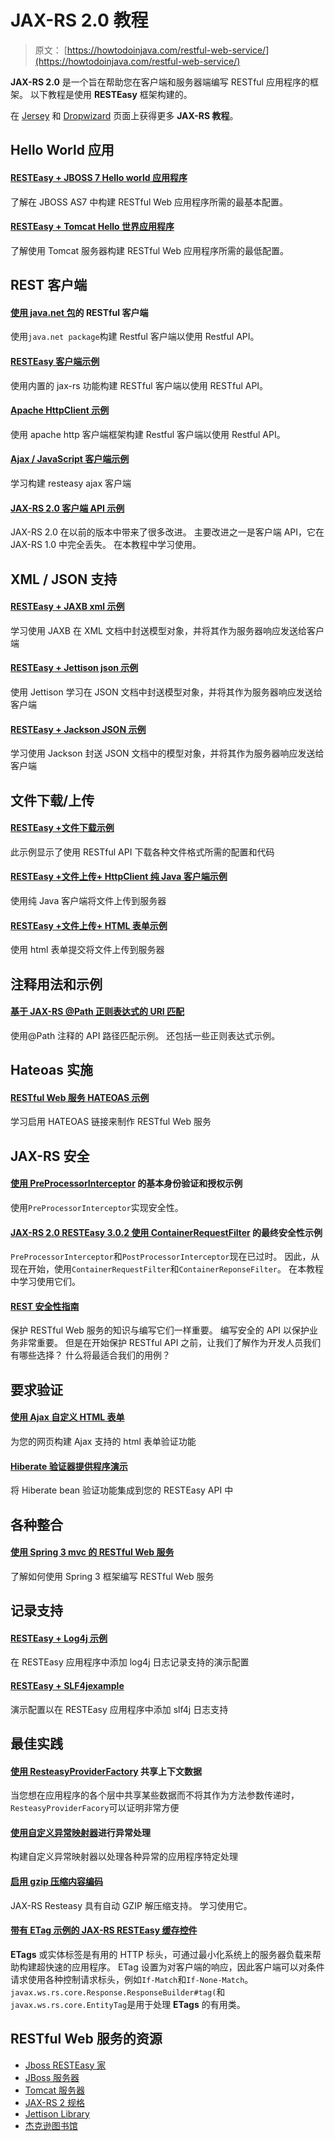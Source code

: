 # JAX-RS 2.0 教程

> 原文： [https://howtodoinjava.com/restful-web-service/](https://howtodoinjava.com/restful-web-service/)

**JAX-RS 2.0** 是一个旨在帮助您在客户端和服务器端编写 RESTful 应用程序的框架。 以下教程是使用 **RESTEasy** 框架构建的。

在 [Jersey](//howtodoinjava.com/jersey-jax-rs-tutorials/) 和 [Dropwizard](//howtodoinjava.com/dropwizard-tutorials/) 页面上获得更多 **JAX-RS 教程**。

## Hello World 应用

#### [RESTEasy + JBOSS 7 Hello world 应用程序](//howtodoinjava.com/resteasy/resteasy-jboss-7-hello-world-application/ "RESTEasy + JBOSS 7 Hello world application")

了解在 JBOSS AS7 中构建 RESTful Web 应用程序所需的最基本配置。

#### [RESTEasy + Tomcat Hello 世界应用程序](//howtodoinjava.com/resteasy/resteasy-tomcat-hello-world-application/ "RESTEasy + Tomcat hello world application")

了解使用 Tomcat 服务器构建 RESTful Web 应用程序所需的最低配置。

## REST 客户端

#### [使用 java.net 包](//howtodoinjava.com/resteasy/restful-webservices-client-using-java-net-package/ "testful client using java.net package")的 RESTful 客户端

使用`java.net package`构建 Restful 客户端以使用 Restful API。

#### [RESTEasy 客户端示例](//howtodoinjava.com/resteasy/resteasy-client-for-consuming-rest-apis/ "RESTEasy client for consuming REST APIs")

使用内置的 jax-rs 功能构建 RESTful 客户端以使用 RESTful API。

#### [Apache HttpClient 示例](//howtodoinjava.com/apache-commons/jax-rs-restful-client-using-apache-httpclient/ "JAX-RS RESTful client using apache httpclient")

使用 apache http 客户端框架构建 Restful 客户端以使用 Restful API。

#### [Ajax / JavaScript 客户端示例](//howtodoinjava.com/resteasy/resteasy-javascriptajax-client-demo/ "RESTEasy javascript/ajax client demo")

学习构建 resteasy ajax 客户端

#### [JAX-RS 2.0 客户端 API 示例](//howtodoinjava.com/resteasy/jax-rs-2-0-resteasy-3-0-2-final-client-api-example/ "JAX-RS 2.0 RESTEasy 3.0.2.Final Client API example")

JAX-RS 2.0 在以前的版本中带来了很多改进。 主要改进之一是客户端 API，它在 JAX-RS 1.0 中完全丢失。 在本教程中学习使用。

## XML / JSON 支持

#### [RESTEasy + JAXB xml 示例](//howtodoinjava.com/resteasy/resteasy-jaxb-xml-example/ "RESTEasy + JAXB xml example")

学习使用 JAXB 在 XML 文档中封送模型对象，并将其作为服务器响应发送给客户端

#### [RESTEasy + Jettison json 示例](//howtodoinjava.com/resteasy/resteasy-jettison-json-example/ "RESTEasy + Jettison json example")

使用 Jettison 学习在 JSON 文档中封送模型对象，并将其作为服务器响应发送给客户端

#### [RESTEasy + Jackson JSON 示例](//howtodoinjava.com/2013/05/10/resteasy-jackson-json-example/ "RESTEasy + Jackson JSON example")

学习使用 Jackson 封送 JSON 文档中的模型对象，并将其作为服务器响应发送给客户端

## 文件下载/上传

#### [RESTEasy +文件下载示例](//howtodoinjava.com/resteasy/resteasy-file-download-example/ "RESTEasy + File download example")

此示例显示了使用 RESTful API 下载各种文件格式所需的配置和代码

#### [RESTEasy +文件上传+ HttpClient 纯 Java 客户端示例](//howtodoinjava.com/resteasy/jax-rs-resteasy-file-upload-httpclient-example/ "JAX-RS RESTEasy file upload + httpclient example")

使用纯 Java 客户端将文件上传到服务器

#### [RESTEasy +文件上传+ HTML 表单示例](//howtodoinjava.com/resteasy/jax-rs-resteasy-file-upload-html-form-example/ "JAX-RS RESTEasy file upload + html form example")

使用 html 表单提交将文件上传到服务器

## 注释用法和示例

#### [基于 JAX-RS @Path 正则表达式的 URI 匹配](//howtodoinjava.com/resteasy/jax-rs-path-regex-based-uri-matching/ "@Path example")

使用@Path 注释的 API 路径匹配示例。 还包括一些正则表达式示例。

## Hateoas 实施

#### [RESTful Web 服务 HATEOAS 示例](//howtodoinjava.com/resteasy/writing-restful-webservices-with-hateoas-using-jax-rs-and-jaxb-in-java/ "How to write RESTful web services using jax-rs and jaxb in java [HATEOAS example]")

学习启用 HATEOAS 链接来制作 RESTful Web 服务

## JAX-RS 安全

#### [使用 PreProcessorInterceptor](//howtodoinjava.com/resteasy/jax-rs-resteasy-basic-authentication-and-authorization-tutorial/ "JAX-RS RESTEasy basic authentication and authorization tutorial") 的基本身份验证和授权示例

使用`PreProcessorInterceptor`实现安全性。

#### [JAX-RS 2.0 RESTEasy 3.0.2 使用 ContainerRequestFilter](//howtodoinjava.com/resteasy/jax-rs-2-0-resteasy-3-0-2-final-security-tutorial/ "JAX-RS 2.0 RESTEasy 3.0.2.Final security tutorial") 的最终安全性示例

`PreProcessorInterceptor`和`PostProcessorInterceptor`现在已过时。 因此，从现在开始，使用`ContainerRequestFilter`和`ContainerReponseFilter`。 在本教程中学习使用它们。

#### [REST 安全性指南](//howtodoinjava.com/security/restful-web-services-security-guide/)

保护 RESTful Web 服务的知识与编写它们一样重要。 编写安全的 API 以保护业务非常重要。 但是在开始保护 RESTful API 之前，让我们了解作为开发人员我们有哪些选择？ 什么将最适合我们的用例？

## 要求验证

#### [使用 Ajax 自定义 HTML 表单](//howtodoinjava.com/resteasy/jax-rs-custom-validation-example-using-ajax/ "JAX-RS custom validation example using ajax")

为您的网页构建 Ajax 支持的 html 表单验证功能

#### [Hiberate 验证器提供程序演示](//howtodoinjava.com/resteasy/resteasy-bean-validation-using-hibernate-validator-provider/ "RESTEasy bean validation using hibernate validator provider")

将 Hiberate bean 验证功能集成到您的 RESTEasy API 中

## 各种整合

#### [使用 Spring 3 mvc 的 RESTful Web 服务](//howtodoinjava.com/spring/spring-restful/how-to-write-restful-webservices-using-spring-3-mvc/)

了解如何使用 Spring 3 框架编写 RESTful Web 服务

## 记录支持

#### [RESTEasy + Log4j 示例](//howtodoinjava.com/log4j/resteasy-tomcat-7-log4j-logging-example/ "RESTEasy + Tomcat 7 + Log4j logging example")

在 RESTEasy 应用程序中添加 log4j 日志记录支持的演示配置

#### [RESTEasy + SLF4jexample](//howtodoinjava.com/resteasy/resteasy-tomcat-7-slf4j-logging-example/ "RESTEasy + Tomcat 7 + SLF4J logging example")

演示配置以在 RESTEasy 应用程序中添加 slf4j 日志支持

## 最佳实践

#### [使用 ResteasyProviderFactory](//howtodoinjava.com/resteasy/share-context-data-with-jax-rs-resteasyproviderfactory/ "Share context data with JAX-RS ResteasyProviderFactory") 共享上下文数据

当您想在应用程序的各个层中共享某些数据而不将其作为方法参数传递时，`ResteasyProviderFacory`可以证明非常方便

#### [使用自定义异常映射器](//howtodoinjava.com/resteasy/exception-handling-in-jax-rs-resteasy-with-exceptionmapper/ "Exception handling in JAX-RS RESTEasy with ExceptionMapper")进行异常处理

构建自定义异常映射器以处理各种异常的应用程序特定处理

#### [启用 gzip 压缩内容编码](//howtodoinjava.com/resteasy/enable-gzip-compression-content-encoding-in-resteasy/ "Enable gzip compression content encoding in RESTEasy")

JAX-RS Resteasy 具有自动 GZIP 解压缩支持。 学习使用它。

#### [带有 ETag 示例的 JAX-RS RESTEasy 缓存控件](//howtodoinjava.com/2013/06/05/jax-rs-resteasy-cache-control-with-etag-example/ "JAX-RS RESTEasy Cache control with ETag example")

**ETags** 或实体标签是有用的 HTTP 标头，可通过最小化系统上的服务器负载来帮助构建超快速的应用程序。 ETag 设置为对客户端的响应，因此客户端可以对条件请求使用各种控制请求标头，例如`If-Match`和`If-None-Match`。 `javax.ws.rs.core.Response.ResponseBuilder#tag(`和`javax.ws.rs.core.EntityTag`是用于处理 **ETags** 的有用类。

## RESTful Web 服务的资源

*   [Jboss RESTEasy 家](http://resteasy.jboss.org/ "reasteasy")
*   [JBoss 服务器](http://jbossas.jboss.org/)
*   [Tomcat 服务器](https://tomcat.apache.org/)
*   [JAX-RS 2 规格](https://jax-rs-spec.java.net/)
*   [Jettison Library](https://github.com/codehaus/jettison)
*   [杰克逊图书馆](https://github.com/FasterXML/jackson)